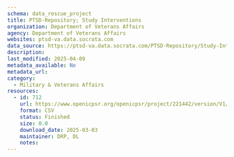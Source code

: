 ```yaml
---
schema: data_rescue_project 
title: PTSD-Repository; Study Interventions
organization: Department of Veterans Affairs
agency: Department of Veterans Affairs
websites: ptsd-va.data.socrata.com
data_source: https://ptsd-va.data.socrata.com/PTSD-Repository/Study-Interventions/jckr-i5ky/data_preview
description: 
last_modified: 2025-04-09
metadata_available: No
metadata_url: 
category:
  - Military & Veterans Affairs 
resources:
  - id: 712
    url: https://www.openicpsr.org/openicpsr/project/221442/version/V1/view
    format: CSV
    status: Finished
    size: 0.0
    download_date: 2025-03-03
    maintainer: DRP, DL
    notes: 
---
```

